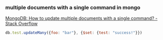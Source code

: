 ### multiple documents with a single command in mongo


[MongoDB: How to update multiple documents with a single command? - Stack Overflow](https://stackoverflow.com/questions/1740023/mongodb-how-to-update-multiple-documents-with-a-single-command)




```js
db.test.updateMany({foo: "bar"}, {$set: {test: "success!"}})

```
